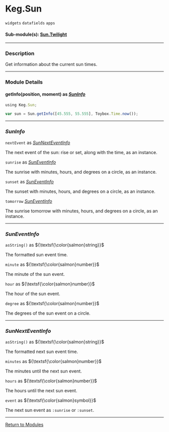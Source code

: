 # Keg.Sun

`widgets` `datafields` `apps`

#### Sub-module(s): [Sun.Twilight](SUN.TWILIGHT.md)

***

### Description

Get information about the current sun times.

***

### Module Details

#### getInfo(position, moment) as _[SunInfo](SUN.md#suninfo)_

```js
using Keg.Sun;

var sun = Sun.getInfo([45.555, 55.555], Toybox.Time.now());
```

***

### _SunInfo_

`nextEvent` as _[SunNextEventInfo](SUN.md#sunnexteventinfo)_

The next event of the sun: rise or set, along with the time, as an instance.

`sunrise` as _[SunEventInfo](SUN.md#suneventinfo)_

The sunrise with minutes, hours, and degrees on a circle, as an instance.

`sunset` as _[SunEventInfo](SUN.md#suneventinfo)_

The sunset with minutes, hours, and degrees on a circle, as an instance.

`tomorrow` _[SunEventInfo](SUN.md#suneventinfo)_

The sunrise tomorrow with minutes, hours, and degrees on a circle, as an instance.

***

### _SunEventInfo_

`asString()` as ${\textsf{\color{salmon}string}}$

The formatted sun event time.

`minute` as ${\textsf{\color{salmon}number}}$

The minute of the sun event.

`hour` as ${\textsf{\color{salmon}number}}$

The hour of the sun event.

`degree` as ${\textsf{\color{salmon}number}}$

The degrees of the sun event on a circle.

***

### _SunNextEventInfo_

`asString()` as ${\textsf{\color{salmon}string}}$

The formatted next sun event time.

`minutes` as ${\textsf{\color{salmon}number}}$

The minutes until the next sun event.

`hours` as ${\textsf{\color{salmon}number}}$

The hours until the next sun event.

`event` as ${\textsf{\color{salmon}symbol}}$

The next sun event as `:sunrise` or `:sunset`.

***

[Return to Modules](../MODULES.md)
